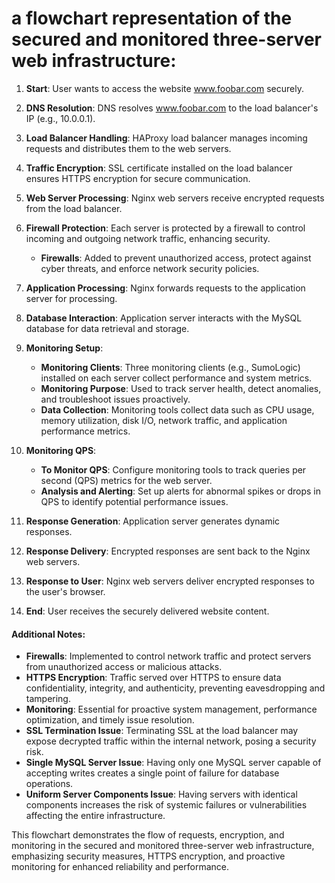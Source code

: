 # a flowchart representation of the secured and monitored three-server web infrastructure:

1. **Start**: User wants to access the website www.foobar.com securely.

2. **DNS Resolution**: DNS resolves www.foobar.com to the load balancer's IP (e.g., 10.0.0.1).

3. **Load Balancer Handling**: HAProxy load balancer manages incoming requests and distributes them to the web servers.

4. **Traffic Encryption**: SSL certificate installed on the load balancer ensures HTTPS encryption for secure communication.

5. **Web Server Processing**: Nginx web servers receive encrypted requests from the load balancer.

6. **Firewall Protection**: Each server is protected by a firewall to control incoming and outgoing network traffic, enhancing security.
    - **Firewalls**: Added to prevent unauthorized access, protect against cyber threats, and enforce network security policies.

7. **Application Processing**: Nginx forwards requests to the application server for processing.

8. **Database Interaction**: Application server interacts with the MySQL database for data retrieval and storage.

9. **Monitoring Setup**:
    - **Monitoring Clients**: Three monitoring clients (e.g., SumoLogic) installed on each server collect performance and system metrics.
    - **Monitoring Purpose**: Used to track server health, detect anomalies, and troubleshoot issues proactively.
    - **Data Collection**: Monitoring tools collect data such as CPU usage, memory utilization, disk I/O, network traffic, and application performance metrics.
    
10. **Monitoring QPS**:
    - **To Monitor QPS**: Configure monitoring tools to track queries per second (QPS) metrics for the web server.
    - **Analysis and Alerting**: Set up alerts for abnormal spikes or drops in QPS to identify potential performance issues.

11. **Response Generation**: Application server generates dynamic responses.

12. **Response Delivery**: Encrypted responses are sent back to the Nginx web servers.

13. **Response to User**: Nginx web servers deliver encrypted responses to the user's browser.

14. **End**: User receives the securely delivered website content.

#### Additional Notes:

- **Firewalls**: Implemented to control network traffic and protect servers from unauthorized access or malicious attacks.
- **HTTPS Encryption**: Traffic served over HTTPS to ensure data confidentiality, integrity, and authenticity, preventing eavesdropping and tampering.
- **Monitoring**: Essential for proactive system management, performance optimization, and timely issue resolution.
- **SSL Termination Issue**: Terminating SSL at the load balancer may expose decrypted traffic within the internal network, posing a security risk.
- **Single MySQL Server Issue**: Having only one MySQL server capable of accepting writes creates a single point of failure for database operations.
- **Uniform Server Components Issue**: Having servers with identical components increases the risk of systemic failures or vulnerabilities affecting the entire infrastructure.

This flowchart demonstrates the flow of requests, encryption, and monitoring in the secured and monitored three-server web infrastructure, emphasizing security measures, HTTPS encryption, and proactive monitoring for enhanced reliability and performance.